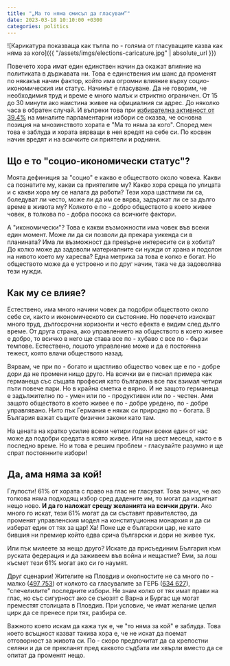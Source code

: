 ```yaml
---
title: "„Ма то няма смисъл да гласувам“"
date: 2023-03-18 10:10:00 +0300
categories: politics
---
```


![Карикатура показваща как тълпа по - голяма от гласуващите казва как няма за кого]({{ "/assets/imgs/elections-caricature.jpg" | absolute_url }})

Повечето хора имат един единствен начин да окажат влияние на политиката в държавата ни. Това е единствения им шанс да променят по някакъв начин фактор, който има огромни влияние върху социо-икономическия им статус. Начинът е гласуване. Да не говорим, че необходимия труд и време е много малък и стриктно ограничен. От 15 до 30 минути ако наистина живее на официалния си адрес. До няколко часа в обратен случай. И въпреки това при [избирателна активност от 39.4%](https://results.cik.bg/ns2022/aktivnost/index.html) на миналите парламентарни избори се оказва, че основна позиция на мнозинството хората е "Ма то няма за кого". Според мен това е заблуда и хората вярващи в нея вредят на себе си. По косвен начин вредят и на всичките си приятели и роднини.

<!--more-->

## Що е то "социо-икономически статус"?

Моята дефиниция за "социо" е какво е обществото около човека. Какви са познатите му, какви са приятелите му? Какво хора среща по улицата и с какви хора му се налага да работи? Тези хора щастливи ли са, боледуват ли често, може ли да им се вярва, задържат ли се за дълго време в живота му? Колкото е по - добро обществото в което живее човек, в толкова по - добра посока са всичките фактори.

А "икономически"? Това е какви възможности има човек във всеки един момент. Може ли да си позволи да прекара уикенда си в планината? Има ли възможност да превърне интересите си в хобита? До колко може да задоволи материалните си нужди от храна и подслон на нивото което му харесва? Една метрика за това е колко е богат. Но обществото може да е устроено и по друг начин, така че да задоволява тези нужди.

## Как му се влияе?

Естествено, има много начини човек да подобри обществото около себе си, както и икономическото си състояние. Но повечето изискват много труд, дългосрочни хоризонти и често ефекта е видим след дълго време. От друга страна, ако управлението на обществото в което живее е добро, то всичко в него ще става все по - хубаво с все по - бързи темпове. Естествено, лошото управление може и да е постоянна тежест, която влачи обществото назад.

Вярвам, че при по - богато и щастливо общество човек ще е по - добре дори да не промени нищо друго. На всички ви е писнал примера как германеца със същата професия като българина все пак взимал четири пъти повече пари. Но в крайна сметка е вярно. И не защото германеца е задължително по - умен или по - продуктивен или по - честен. Ами защото обществото в което живее е по - добре уредено, по - добре управлявано. Нито пък Германия е някак си природно по - богата. В България важат същите физични закони като там.

На цената на кратко усилие всеки четири години всеки един от нас може да подобри средата в която живее. Или на шест месеца, както е в последно време. Но и това е решим проблем - гласувайте разумно и ще спрат постоянните избори!

## Да, ама няма за кой!

Глупости! 61% от хората с право на глас не гласуват. Това значи, че ако толкова няма подходящ избор сред дадените им, то могат да издигнат нещо ново. **И да го наложат срещу желанията на всички други.** Ако много го искат, тези 61% могат да си съставят правителство, да променят управленския модел на конституционна монархия и да си изберат един от тях за цар! Ха! Поне ще е български цар, не като бившия ни премиер който едва срича български и дори не живее тук.

Или пък милеете за нещо друго? Искате да присъединим България към руската федерация и да заживеем във война и нещастие? Еми, за лош късмет тези 61% могат ако си го наумят.

Друг сценарии! Жителите на Пловдив и околностите не са много по - малко ([497 753](https://nsi.bg/bg/content/2981/%D0%BD%D0%B0%D1%81%D0%B5%D0%BB%D0%B5%D0%BD%D0%B8%D0%B5-%D0%BF%D0%BE-%D0%B3%D1%80%D0%B0%D0%B4%D0%BE%D0%B2%D0%B5-%D0%B8-%D0%BF%D0%BE%D0%BB)) от колкото са гласувалите за ГЕРБ ([634 627](https://results.cik.bg/ns2022/rezultati/index.html)), "спечелилите" последните избори. Не знам колко от тях имат прави на глас, но със сигурност ако се съюзят с Варна и Бургас ще могат преместят столицата в Пловдив. При условие, че имат желание целия цирк да се пренесе при тях, разбира се.

Важното което искам да кажа тук е, че "то няма за кой" е заблуда. Това което всъщност казват такива хора е, че не искат да поемат отговорност за живота си. По - скоро предпочитат да са крепостни селяни и да се прекланят пред каквото съдбата им хвърли вместо да се опитат да променят нещо.
